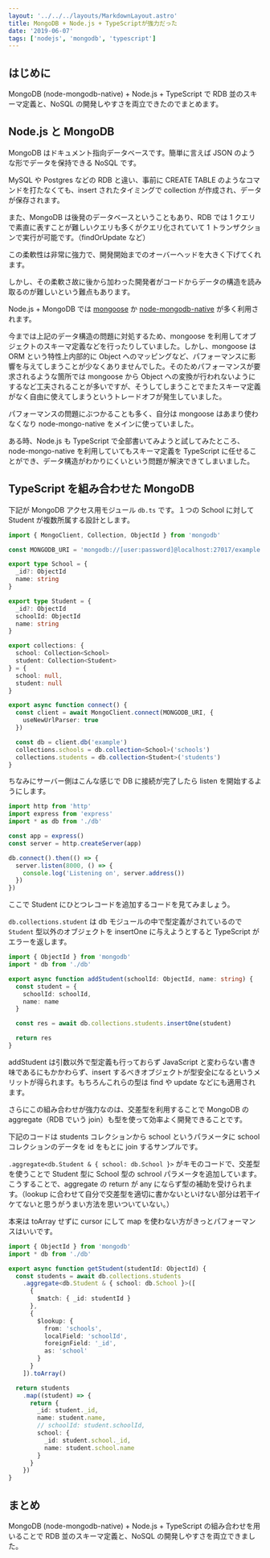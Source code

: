 ```yaml
---
layout: '../../../layouts/MarkdownLayout.astro'
title: MongoDB + Node.js + TypeScriptが強力だった
date: '2019-06-07'
tags: ['nodejs', 'mongodb', 'typescript']
---
```


## はじめに

MongoDB (node-mongodb-native) + Node.js + TypeScript で RDB 並のスキーマ定義と、NoSQL の開発しやすさを両立できたのでまとめます。

## Node.js と MongoDB

MongoDB はドキュメント指向データベースです。簡単に言えば JSON のような形でデータを保持できる NoSQL です。

MySQL や Postgres などの RDB と違い、事前に CREATE TABLE のようなコマンドを打たなくても、insert されたタイミングで collection が作成され、データが保存されます。

また、MongoDB は後発のデータベースということもあり、RDB では 1 クエリで素直に表すことが難しいクエリも多くがクエリ化されていて 1 トランザクションで実行が可能です。（findOrUpdate など）

この柔軟性は非常に強力で、開発開始までのオーバーヘッドを大きく下げてくれます。

しかし、その柔軟さ故に後から加わった開発者がコードからデータの構造を読み取るのが難しいという難点もあります。

Node.js + MongoDB では <a href="https://mongoosejs.com/" target="_blank">mongoose</a> か <a href="http://mongodb.github.io/node-mongodb-native/" target="_blank">node-mongodb-native</a> が多く利用されます。

今までは上記のデータ構造の問題に対処するため、mongoose を利用してオブジェクトのスキーマ定義などを行ったりしていました。しかし、mongoose は ORM という特性上内部的に Object へのマッピングなど、パフォーマンスに影響を与えてしまうことが少なくありませんでした。そのためパフォーマンスが要求されるような箇所では mongoose から Object への変換が行われないようにするなど工夫されることが多いですが、そうしてしまうことでまたスキーマ定義がなく自由に使えてしまうというトレードオフが発生していました。

パフォーマンスの問題にぶつかることも多く、自分は mongoose はあまり使わなくなり node-mongo-native をメインに使っていました。

ある時、Node.js も TypeScript で全部書いてみようと試してみたところ、node-mongo-native を利用していてもスキーマ定義を TypeScript に任せることができ、データ構造がわかりにくいという問題が解決できてしまいました。

## TypeScript を組み合わせた MongoDB

下記が MongoDB アクセス用モジュール `db.ts` です。１つの School に対して Student が複数所属する設計とします。

```typescript
import { MongoClient, Collection, ObjectId } from 'mongodb'

const MONGODB_URI = 'mongodb://[user:password]@localhost:27017/example'

export type School = {
  _id?: ObjectId
  name: string
}

export type Student = {
  _id?: ObjectId
  schoolId: ObjectId
  name: string
}

export collections: {
  school: Collection<School>
  student: Collection<Student>
} = {
  school: null,
  student: null
}

export async function connect() {
  const client = await MongoClient.connect(MONGODB_URI, {
    useNewUrlParser: true
  })

  const db = client.db('example')
  collections.schools = db.collection<School>('schools')
  collections.students = db.collection<Student>('students')
}
```

ちなみにサーバー側はこんな感じで DB に接続が完了したら listen を開始するようにします。

```typescript
import http from 'http'
import express from 'express'
import * as db from './db'

const app = express()
const server = http.createServer(app)

db.connect().then(() => {
  server.listen(8000, () => {
    console.log('Listening on', server.address())
  })
})
```

ここで Student にひとつレコードを追加するコードを見てみましょう。

`db.collections.student` は db モジュールの中で型定義がされているので `Student` 型以外のオブジェクトを insertOne に与えようとすると TypeScript がエラーを返します。

```typescript
import { ObjectId } from 'mongodb'
import * db from './db'

export async function addStudent(schoolId: ObjectId, name: string) {
  const student = {
    schoolId: schoolId,
    name: name
  }

  const res = await db.collections.students.insertOne(student)

  return res
}
```

addStudent は引数以外で型定義も行っておらず JavaScript と変わらない書き味であるにもかかわらず、insert するべきオブジェクトが型安全になるというメリットが得られます。もちろんこれらの型は find や update などにも適用されます。

さらにこの組み合わせが強力なのは、交差型を利用することで MongoDB の aggregate（RDB でいう join）も型を使って効率よく開発できることです。

下記のコードは students コレクションから school というパラメータに school コレクションのデータを id をもとに join するサンプルです。

`.aggregate<db.Student & { school: db.School }>` がキモのコードで、交差型を使うことで Student 型に School 型の schrool パラメータを追加しています。こうすることで、aggregate の return が any にならず型の補助を受けられます。（lookup に合わせて自分で交差型を適切に書かないといけない部分は若干イケてないと思うがうまい方法を思いついていない。）

本来は toArray せずに cursor にして map を使わない方がきっとパフォーマンスはいいです。

```typescript
import { ObjectId } from 'mongodb'
import * db from './db'

export async function getStudent(studentId: ObjectId) {
  const students = await db.collections.students
    .aggregate<db.Student & { school: db.School }>([
      {
        $match: { _id: studentId }
      },
      {
        $lookup: {
          from: 'schools',
          localField: 'schoolId',
          foreignField: '_id',
          as: 'school'
        }
      }
    ]).toArray()

  return students
    .map((student) => {
      return {
        _id: student._id,
        name: student.name,
        // schoolId: student.schoolId,
        school: {
          _id: student.school._id,
          name: student.school.name
        }
      }
    })
}
```

## まとめ

MongoDB (node-mongodb-native) + Node.js + TypeScript の組み合わせを用いることで RDB 並のスキーマ定義と、NoSQL の開発しやすさを両立できました。
